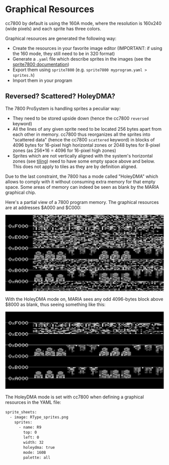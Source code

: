 # Graphical Resources

cc7800 by default is using the 160A mode, where the resolution is 160x240 (wide pixels) and each sprite has three colors.

Graphical resources are generated the following way:

- Create the resources in your favorite image editor (IMPORTANT: if using the 160 mode, they still need to be in 320 format)
- Generate a `.yaml` file which describe sprites in the images (see the [sprite7800 documentation](https://github.com/steux/tools7800))
- Export them using `sprite7800` (e.g. `sprite7800 myprogram.yaml > sprites.h`)
- Import them in your program

## Reversed? Scattered? HoleyDMA?

The 7800 ProSystem is handling sprites a peculiar way:

- They need to be stored upside down (hence the cc7800 `reversed` keyword)
- All the lines of any given sprite need to be located 256 bytes apart from each other in memory. cc7800 thus reorganizes all the sprites into "scattered data" (hence the cc7800 `scattered` keyword) in blocks of 4096 bytes for 16-pixel high horizontal zones or 2048 bytes for 8-pixel zones (as 256*16 = 4096 for 16-pixel high zones)
- Sprites which are not vertically aligned with the system's horizontal zones (see [tiling](tiling.md)) need to have some empty space above and below. This does not apply to tiles as they are by definition aligned.

Due to the last constraint, the 7800 has a mode called "HoleyDMA" which allows to comply with it without consuming extra memory for that empty space. Some areas of memory can indeed be seen as blank by the MARIA graphical chip.

Here's a partial view of a 7800 program memory. The graphical resources are at addresses $A000 and $C000:

![A view of memory](HoleyDMAOff.png "A view of memory")

With the HoleyDMA mode on, MARIA sees any odd 4096-bytes block above $8000 as blank, thus seeing something like this:

![HoleyDMA](HoleyDMAOn.png "What MARIA sees when the HoleyDMA mode is on")

The HoleyDMA mode is set with cc7800 when defining a graphical resources in the YAML file:

```
sprite_sheets:
  - image: RType_sprites.png
    sprites:
      - name: R9
        top: 0
        left: 0 
        width: 32
        holeydma: true
        mode: 160B
        palette: all
```
